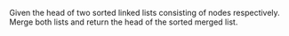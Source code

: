 Given the head of two sorted linked lists consisting of nodes respectively. Merge both lists and return the head of the sorted merged list.
